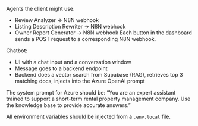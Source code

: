Agents the client might use:

- Review Analyzer → N8N webhook
- Listing Description Rewriter → N8N webhook
- Owner Report Generator → N8N webhook
Each button in the dashboard sends a POST request to a corresponding N8N webhook.

Chatbot:
- UI with a chat input and a conversation window
- Message goes to a backend endpoint
- Backend does a vector search from Supabase (RAG), retrieves top 3 matching docs, injects into the Azure OpenAI prompt

The system prompt for Azure should be:
“You are an expert assistant trained to support a short-term rental property management company. Use the knowledge base to provide accurate answers.”

All environment variables should be injected from a `.env.local` file.
